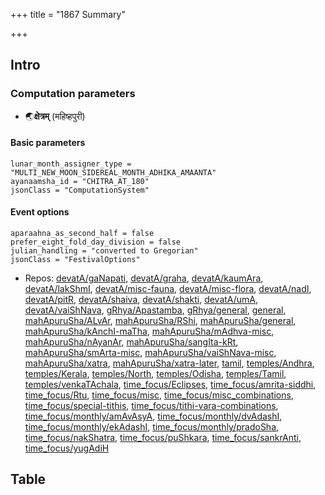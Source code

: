 +++
title = "1867 Summary"

+++
## Intro
### Computation parameters
- 🌏**क्षेत्रम्** (महिष्हपुरी)

#### Basic parameters
```
lunar_month_assigner_type = "MULTI_NEW_MOON_SIDEREAL_MONTH_ADHIKA_AMAANTA"
ayanaamsha_id = "CHITRA_AT_180"
jsonClass = "ComputationSystem"

```

#### Event options
 ```
aparaahna_as_second_half = false
prefer_eight_fold_day_division = false
julian_handling = "converted to Gregorian"
jsonClass = "FestivalOptions"

```
- Repos: [devatA/gaNapati](https://github.com/jyotisham/adyatithi/tree/master/devatA/gaNapati), [devatA/graha](https://github.com/jyotisham/adyatithi/tree/master/devatA/graha), [devatA/kaumAra](https://github.com/jyotisham/adyatithi/tree/master/devatA/kaumAra), [devatA/lakShmI](https://github.com/jyotisham/adyatithi/tree/master/devatA/lakShmI), [devatA/misc-fauna](https://github.com/jyotisham/adyatithi/tree/master/devatA/misc-fauna), [devatA/misc-flora](https://github.com/jyotisham/adyatithi/tree/master/devatA/misc-flora), [devatA/nadI](https://github.com/jyotisham/adyatithi/tree/master/devatA/nadI), [devatA/pitR](https://github.com/jyotisham/adyatithi/tree/master/devatA/pitR), [devatA/shaiva](https://github.com/jyotisham/adyatithi/tree/master/devatA/shaiva), [devatA/shakti](https://github.com/jyotisham/adyatithi/tree/master/devatA/shakti), [devatA/umA](https://github.com/jyotisham/adyatithi/tree/master/devatA/umA), [devatA/vaiShNava](https://github.com/jyotisham/adyatithi/tree/master/devatA/vaiShNava), [gRhya/Apastamba](https://github.com/jyotisham/adyatithi/tree/master/gRhya/Apastamba), [gRhya/general](https://github.com/jyotisham/adyatithi/tree/master/gRhya/general), [general](https://github.com/jyotisham/adyatithi/tree/master/general), [mahApuruSha/ALvAr](https://github.com/jyotisham/adyatithi/tree/master/mahApuruSha/ALvAr), [mahApuruSha/RShi](https://github.com/jyotisham/adyatithi/tree/master/mahApuruSha/RShi), [mahApuruSha/general](https://github.com/jyotisham/adyatithi/tree/master/mahApuruSha/general), [mahApuruSha/kAnchI-maTha](https://github.com/jyotisham/adyatithi/tree/master/mahApuruSha/kAnchI-maTha), [mahApuruSha/mAdhva-misc](https://github.com/jyotisham/adyatithi/tree/master/mahApuruSha/mAdhva-misc), [mahApuruSha/nAyanAr](https://github.com/jyotisham/adyatithi/tree/master/mahApuruSha/nAyanAr), [mahApuruSha/sangIta-kRt](https://github.com/jyotisham/adyatithi/tree/master/mahApuruSha/sangIta-kRt), [mahApuruSha/smArta-misc](https://github.com/jyotisham/adyatithi/tree/master/mahApuruSha/smArta-misc), [mahApuruSha/vaiShNava-misc](https://github.com/jyotisham/adyatithi/tree/master/mahApuruSha/vaiShNava-misc), [mahApuruSha/xatra](https://github.com/jyotisham/adyatithi/tree/master/mahApuruSha/xatra), [mahApuruSha/xatra-later](https://github.com/jyotisham/adyatithi/tree/master/mahApuruSha/xatra-later), [tamil](https://github.com/jyotisham/adyatithi/tree/master/tamil), [temples/Andhra](https://github.com/jyotisham/adyatithi/tree/master/temples/Andhra), [temples/Kerala](https://github.com/jyotisham/adyatithi/tree/master/temples/Kerala), [temples/North](https://github.com/jyotisham/adyatithi/tree/master/temples/North), [temples/Odisha](https://github.com/jyotisham/adyatithi/tree/master/temples/Odisha), [temples/Tamil](https://github.com/jyotisham/adyatithi/tree/master/temples/Tamil), [temples/venkaTAchala](https://github.com/jyotisham/adyatithi/tree/master/temples/venkaTAchala), [time_focus/Eclipses](https://github.com/jyotisham/adyatithi/tree/master/time_focus/Eclipses), [time_focus/amrita-siddhi](https://github.com/jyotisham/adyatithi/tree/master/time_focus/amrita-siddhi), [time_focus/Rtu](https://github.com/jyotisham/adyatithi/tree/master/time_focus/Rtu), [time_focus/misc](https://github.com/jyotisham/adyatithi/tree/master/time_focus/misc), [time_focus/misc_combinations](https://github.com/jyotisham/adyatithi/tree/master/time_focus/misc_combinations), [time_focus/special-tithis](https://github.com/jyotisham/adyatithi/tree/master/time_focus/special-tithis), [time_focus/tithi-vara-combinations](https://github.com/jyotisham/adyatithi/tree/master/time_focus/tithi-vara-combinations), [time_focus/monthly/amAvAsyA](https://github.com/jyotisham/adyatithi/tree/master/time_focus/monthly/amAvAsyA), [time_focus/monthly/dvAdashI](https://github.com/jyotisham/adyatithi/tree/master/time_focus/monthly/dvAdashI), [time_focus/monthly/ekAdashI](https://github.com/jyotisham/adyatithi/tree/master/time_focus/monthly/ekAdashI), [time_focus/monthly/pradoSha](https://github.com/jyotisham/adyatithi/tree/master/time_focus/monthly/pradoSha), [time_focus/nakShatra](https://github.com/jyotisham/adyatithi/tree/master/time_focus/nakShatra), [time_focus/puShkara](https://github.com/jyotisham/adyatithi/tree/master/time_focus/puShkara), [time_focus/sankrAnti](https://github.com/jyotisham/adyatithi/tree/master/time_focus/sankrAnti), [time_focus/yugAdiH](https://github.com/jyotisham/adyatithi/tree/master/time_focus/yugAdiH)


## Table
  <div class="spreadsheet" src="../1867.toml" fullHeightWithRowsPerScreen=4> </div>